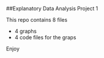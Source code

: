 ##Explanatory Data Analysis Project 1

This repo contains 8 files
- 4 graphs
- 4 code files for the graps

Enjoy 

